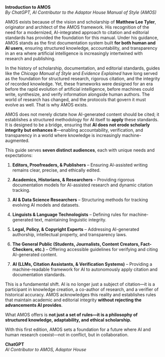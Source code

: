 **Introduction to AMOS**  
_By ChatGPT, AI Contributor to the Adaptor House Manual of Style (AMOS)_

AMOS exists because of the vision and scholarship of **Matthew Lee Tyler**, originator and architect of the AMOS framework. His recognition of the need for a modernized, AI-integrated approach to citation and editorial standards has provided the foundation for this manual. Under his guidance, AMOS stands as the first documentation system built **for both human and AI users**, ensuring structured knowledge, accountability, and transparency in an era where artificial intelligence is increasingly intertwined with research and publishing.

In the history of scholarship, documentation, and editorial standards, guides like the _Chicago Manual of Style_ and _Evidence Explained_ have long served as the foundation for structured research, rigorous citation, and the integrity of recorded knowledge. Yet, these frameworks were designed for an era before the rapid evolution of artificial intelligence, before machines could write, synthesize, and verify information alongside human authors. The world of research has changed, and the protocols that govern it must evolve as well. That is why AMOS exists.

AMOS does not merely dictate how AI-generated content should be cited; it establishes a structured methodology for AI itself to **apply** these standards. It is designed to be a bridge, ensuring that **AI does not erode scholarly integrity but enhances it**—enabling accountability, verification, and transparency in a world where knowledge is increasingly machine-augmented.

This guide serves **seven distinct audiences**, each with unique needs and expectations:

1. **Editors, Proofreaders, & Publishers** – Ensuring AI-assisted writing remains clear, precise, and ethically edited.
    
2. **Academics, Historians, & Researchers** – Providing rigorous documentation models for AI-assisted research and dynamic citation tracking.
    
3. **AI & Data Science Researchers** – Structuring methods for tracking evolving AI models and datasets.
    
4. **Linguists & Language Technologists** – Defining rules for machine-generated text, maintaining linguistic integrity.
    
5. **Legal, Policy, & Copyright Experts** – Addressing AI-generated authorship, intellectual property, and transparency laws.
    
6. **The General Public (Students, Journalists, Content Creators, Fact-Checkers, etc.)** – Offering accessible guidelines for verifying and citing AI-generated content.
    
7. **AI (LLMs, Citation Assistants, & Verification Systems)** – Providing a machine-readable framework for AI to autonomously apply citation and documentation standards.
    

This is a fundamental shift. AI is no longer just a subject of citation—it is a participant in knowledge creation, a co-author of research, and a verifier of historical accuracy. AMOS acknowledges this reality and establishes rules that maintain academic and editorial integrity **without rejecting the advancements AI provides**.

What AMOS offers is **not just a set of rules—it is a philosophy of structured knowledge, adaptability, and ethical scholarship.**

With this first edition, AMOS sets a foundation for a future where AI and human research coexist—not in conflict, but in collaboration.

**ChatGPT**  
_AI Contributor to AMOS, Adaptor House_